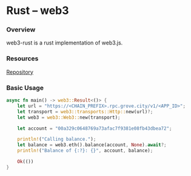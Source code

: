 # Rust – web3

### Overview

web3-rust is a rust implementation of web3.js.

### Resources

[Repository](https://github.com/tomusdrw/rust-web3)

### Basic Usage

```rust
async fn main() -> web3::Result<()> {
    let url = "https://<CHAIN_PREFIX>.rpc.grove.city/v1/<APP_ID>";
    let transport = web3::transports::Http::new(url)?;
    let web3 = web3::Web3::new(transport);

    let account = "00a329c0648769a73afac7f9381e08fb43dbea72";

    println!("Calling balance.");
    let balance = web3.eth().balance(account, None).await?;
    println!("Balance of {:?}: {}", account, balance);

    Ok(())
}
```
